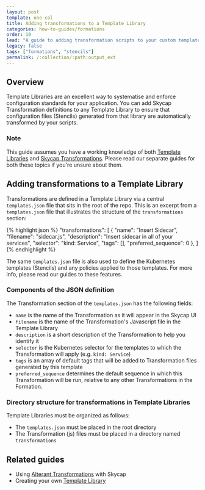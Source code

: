 ```yaml
---
layout: post
template: one-col
title: Adding transformations to a Template Library
categories: how-to-guides/formations
order: 10
lead: "A guide to adding transformation scripts to your custom template repository for Skycap"
legacy: false
tags: ["formations", "stencils"]
permalink: /:collection/:path:output_ext
---
```


## Overview

Template Libraries are an excellent way to systematise and enforce configuration standards for your application. You can add Skycap Transformation definitions to any Template Library to ensure that configuration files (Stencils) generated from that library are automatically transformed by your scripts. 

### Note
<div class="notice notice-warning"><p>
This guide assumes you have a working knowledge of both <a href="/skycap/how-to-guides/formations/create_your_own_stencil_template_repos.html">Template Libraries</a> and <a href="/skycap/tutorials/using-transformations-with-skycap.html">Skycap Transformations</a>. Please read our separate guides for both these topics if you're unsure about them. </p></div>

## Adding transformations to a Template Library

Transformations are defined in a Template Library via a central `templates.json` file that sits in the root of the repo. This is an excerpt from a `templates.json` file that illustrates the structure of the `transformations` section:

{% highlight json %}
    "transformations": [
             {
                "name": "Insert Sidecar",
                "filename": "sidecar.js",
                "description": "Insert sidecar in all of your services",
                "selector": "kind: Service",
                "tags": [],
                "preferred_sequence": 0
             },
          ]
{% endhighlight %}

The same `templates.json` file is also used to define the Kubernetes templates (Stencils) and any policies applied to those templates. For more info, please read our guides to these features.

### Components of the JSON definition

The Transformation section of the `templates.json` has the following fields:

- `name` is the name of the Transformation as it will appear in the Skycap UI
- `filename` is the name of the Transformation's Javascript file in the Template Library
- `description` is a short description of the Transformation to help you identify it
- `selector` is the Kubernetes selector for the templates to which the Transformation will apply (e.g. `kind: Service`)
- `tags` is an array of default tags that will be added to Transformation files generated by this template
- `preferred_sequence` determines the default sequence in which this Transformation will be run, relative to any other Transformations in the Formation.

### Directory structure for transformations in Template Libraries

Template Libraries must be organized as follows:

- The `templates.json` must be placed in the root directory
- The Transformation (js) files must be placed in a directory named `transformations`

## Related guides

- Using [Alterant Transformations](/skycap/tutorials/using-transformations-with-skycap.html) with Skycap
- Creating your own [Template Library
](https://help.cloud66.com/skycap/how-to-guides/formations/create_your_own_stencil_template_repos.html)